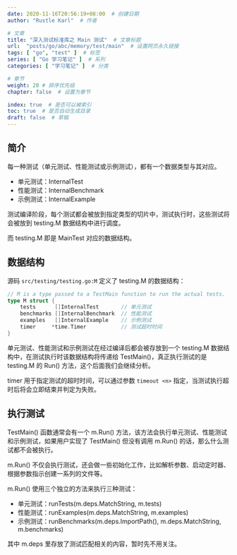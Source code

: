 ```yaml
---
date: 2020-11-16T20:56:19+08:00  # 创建日期
author: "Rustle Karl"  # 作者

# 文章
title: "深入测试标准库之 Main 测试"  # 文章标题
url:  "posts/go/abc/memory/test/main"  # 设置网页永久链接
tags: [ "go", "test" ]  # 标签
series: [ "Go 学习笔记" ]  # 系列
categories: [ "学习笔记" ]  # 分类

# 章节
weight: 20 # 排序优先级
chapter: false  # 设置为章节

index: true  # 是否可以被索引
toc: true  # 是否自动生成目录
draft: false  # 草稿
---
```


## 简介

每一种测试（单元测试、性能测试或示例测试），都有一个数据类型与其对应。

* 单元测试：InternalTest
* 性能测试：InternalBenchmark
* 示例测试：InternalExample

测试编译阶段，每个测试都会被放到指定类型的切片中，测试执行时，这些测试将会被放到 testing.M 数据结构中进行调度。

而 testing.M 即是 MainTest 对应的数据结构。

## 数据结构

源码 `src/testing/testing.go:M` 定义了 testing.M 的数据结构：

```go
// M is a type passed to a TestMain function to run the actual tests.
type M struct {
	tests      []InternalTest       // 单元测试
	benchmarks []InternalBenchmark  // 性能测试
	examples   []InternalExample    // 示例测试
	timer     *time.Timer           // 测试超时时间
}
```

单元测试、性能测试和示例测试在经过编译后都会被存放到一个 testing.M 数据结构中，在测试执行时该数据结构将传递给 TestMain()，真正执行测试的是 testing.M 的 Run() 方法，这个后面我们会继续分析。

timer 用于指定测试的超时时间，可以通过参数 `timeout <n>` 指定，当测试执行超时后将会立即结束并判定为失败。

## 执行测试

TestMain() 函数通常会有一个 m.Run() 方法，该方法会执行单元测试、性能测试和示例测试，如果用户实现了 TestMain() 但没有调用 m.Run() 的话，那么什么测试都不会被执行。

m.Run() 不仅会执行测试，还会做一些初始化工作，比如解析参数、启动定时器、根据参数指示创建一系列的文件等。

m.Run() 使用三个独立的方法来执行三种测试：

* 单元测试：runTests(m.deps.MatchString, m.tests)
* 性能测试：runExamples(m.deps.MatchString, m.examples)
* 示例测试：runBenchmarks(m.deps.ImportPath(), m.deps.MatchString, m.benchmarks)

其中 m.deps 里存放了测试匹配相关的内容，暂时先不用关注。
